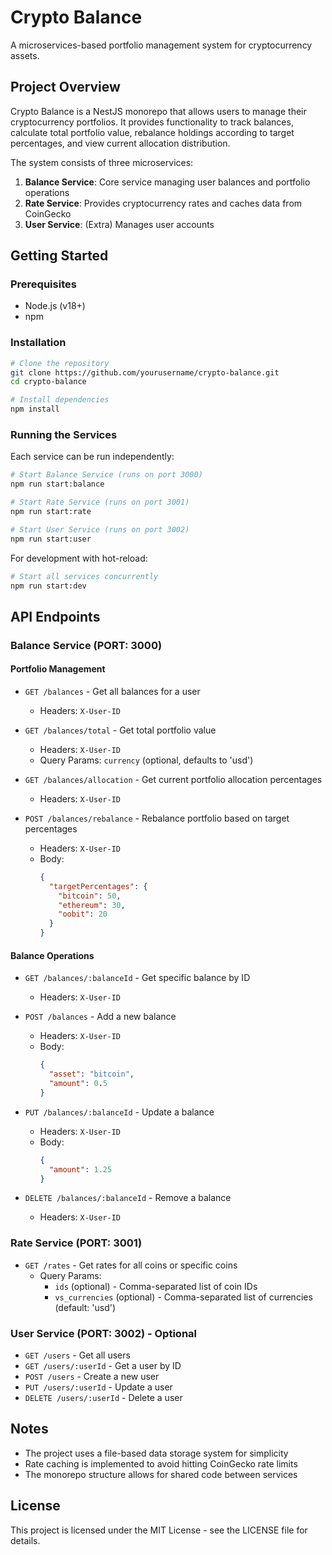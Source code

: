 # Crypto Balance

A microservices-based portfolio management system for cryptocurrency assets.

## Project Overview

Crypto Balance is a NestJS monorepo that allows users to manage their cryptocurrency portfolios. It provides functionality to track balances, calculate total portfolio value, rebalance holdings according to target percentages, and view current allocation distribution.

The system consists of three microservices:

1. **Balance Service**: Core service managing user balances and portfolio operations
2. **Rate Service**: Provides cryptocurrency rates and caches data from CoinGecko
3. **User Service**: (Extra) Manages user accounts

## Getting Started

### Prerequisites

- Node.js (v18+)
- npm

### Installation

```bash
# Clone the repository
git clone https://github.com/yourusername/crypto-balance.git
cd crypto-balance

# Install dependencies
npm install
```

### Running the Services

Each service can be run independently:

```bash
# Start Balance Service (runs on port 3000)
npm run start:balance

# Start Rate Service (runs on port 3001)
npm run start:rate

# Start User Service (runs on port 3002)
npm run start:user
```

For development with hot-reload:

```bash
# Start all services concurrently
npm run start:dev
```

## API Endpoints

### Balance Service (PORT: 3000)

#### Portfolio Management

- `GET /balances` - Get all balances for a user
  - Headers: `X-User-ID`

- `GET /balances/total` - Get total portfolio value
  - Headers: `X-User-ID`
  - Query Params: `currency` (optional, defaults to 'usd')

- `GET /balances/allocation` - Get current portfolio allocation percentages
  - Headers: `X-User-ID`

- `POST /balances/rebalance` - Rebalance portfolio based on target percentages
  - Headers: `X-User-ID`
  - Body: 
    ```json
    {
      "targetPercentages": {
        "bitcoin": 50,
        "ethereum": 30,
        "oobit": 20
      }
    }
    ```

#### Balance Operations

- `GET /balances/:balanceId` - Get specific balance by ID
  - Headers: `X-User-ID`

- `POST /balances` - Add a new balance
  - Headers: `X-User-ID`
  - Body:
    ```json
    {
      "asset": "bitcoin",
      "amount": 0.5
    }
    ```

- `PUT /balances/:balanceId` - Update a balance
  - Headers: `X-User-ID`
  - Body:
    ```json
    {
      "amount": 1.25
    }
    ```

- `DELETE /balances/:balanceId` - Remove a balance
  - Headers: `X-User-ID`

### Rate Service (PORT: 3001)

- `GET /rates` - Get rates for all coins or specific coins
  - Query Params: 
    - `ids` (optional) - Comma-separated list of coin IDs
    - `vs_currencies` (optional) - Comma-separated list of currencies (default: 'usd')

### User Service (PORT: 3002) - Optional

- `GET /users` - Get all users
- `GET /users/:userId` - Get a user by ID
- `POST /users` - Create a new user
- `PUT /users/:userId` - Update a user
- `DELETE /users/:userId` - Delete a user

## Notes

- The project uses a file-based data storage system for simplicity
- Rate caching is implemented to avoid hitting CoinGecko rate limits
- The monorepo structure allows for shared code between services

## License

This project is licensed under the MIT License - see the LICENSE file for details. 